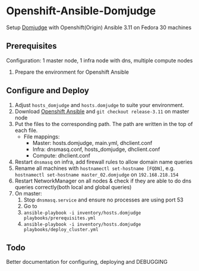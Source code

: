 # Openshift-Ansible-Domjudge

Setup [Domjudge](https://github.com/DOMjudge/domjudge-packaging) with Openshift(Origin) Ansible 3.11 on Fedora 30 machines

## Prerequisites

Configuration: 1 master node, 1 infra node with dns, multiple compute nodes

1. Prepare the environment for Openshift Ansible

## Configure and Deploy

1. Adjust `hosts_domjudge` and `hosts.domjudge` to suite your environment.
2. Download [Openshift Ansible](https://github.com/openshift/openshift-ansible) and `git checkout release-3.11` on master node
3. Put the files to the corresponding path. The path are written in the top of each file.
    - File mappings:
        - Master: hosts.domjudge, main.yml, dhclient.conf
        - Infra: dnsmasq.conf, hosts_domjudge, dhclient.conf
        - Compute: dhclient.conf
4. Restart `dnsmasq` on infra, add firewall rules to allow domain name queries
5. Rename all machines with `hostnamectl set-hostname [FQDN]`, e.g. `hostnamectl set-hostname master_02.domjudge` on `192.168.218.154`
6. Restart NetworkManager on all nodes & check if they are able to do dns queries correctly(both local and global queries)
7. On master:
    1. Stop `dnsmasq.service` and ensure no processes are using port 53
    2. Go to <path to openshift-ansible>
    3. `ansible-playbook -i inventory/hosts.domjudge playbooks/prerequisites.yml`
    4. `ansible-playbook -i inventory/hosts.domjudge playbooks/deploy_cluster.yml`

## Todo

Better documentation for configuring, deploying and DEBUGGING
